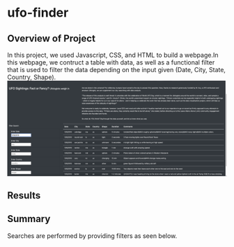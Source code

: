 # ufo-finder

## Overview of Project
In this project, we used Javascript, CSS, and HTML to build a webpage.In this webpage, we contruct a table with data, as well as a functional filter that is used to filter the data depending on the input given (Date, City, State, Country, Shape).
![](/first_filter.png)
## Results


## Summary
Searches are performed by providing filters as seen below.
